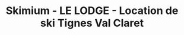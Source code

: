 ---
title: "Skimium - LE LODGE - Location de ski Tignes Val Claret"
url: /tignes/skimium-le-lodge-location-de-ski-tignes-val-claret/
shop: sports
---